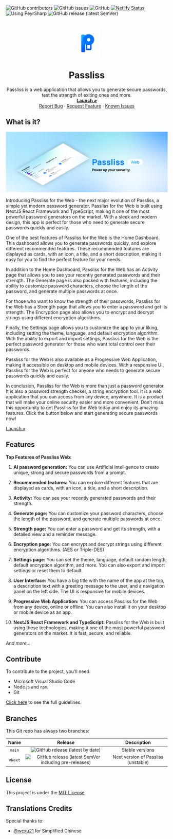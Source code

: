 ![GitHub contributors](https://img.shields.io/github/contributors/Leo-Corporation/Passliss)
![GitHub issues](https://img.shields.io/github/issues/Leo-Corporation/Passliss)
![GitHub](https://img.shields.io/github/license/Leo-Corporation/Passliss)
[![Netlify Status](https://api.netlify.com/api/v1/badges/4a52886a-c684-490e-bb3a-ff1c23260116/deploy-status)](https://app.netlify.com/sites/passliss/deploys)
![Using PeyrSharp](https://img.shields.io/badge/using-PeyrSharp-DD00FF?logo=nuget)
![GitHub release (latest SemVer)](https://img.shields.io/github/v/release/Leo-Corporation/Passliss)

<br />
<p align="center">
  <a href="https://github.com/Leo-Corporation/Passliss">
    <img src=".github/images/logo.png" alt="Logo" width="80" height="80">
  </a>
  <h1 align="center">Passliss</h1>

  <p align="center">
    Passliss is a web application that allows you to generate secure passwords, test the strength of exiting ones and more.
    <br />
    <a href="https://passliss.leocorporation.dev"><strong>Launch »</strong></a>
    <br />
    <a href="https://github.com/Leo-Corporation/Passliss/issues/new?assignees=&labels=bug&template=bug-report.yml&title=%5BBug%5D+">Report Bug</a>
    ·
    <a href="https://github.com/Leo-Corporation/Passliss/issues/new?assignees=&labels=enhancement&template=feature-request.yml&title=%5BEnhancement%5D+">Request Feature</a>
    ·
    <a href="https://github.com/Leo-Corporation/Passliss/issues?q=is%3Aopen+is%3Aissue+label%3Abug">Known Issues</a>

  </p>
</p>

## What is it?

![Banner](https://raw.githubusercontent.com/Leo-Corporation/LeoCorp-Docs/master/Images/Passliss%20Banner.png)

Introducing Passliss for the Web - the next major evolution of Passliss, a simple yet modern password generator. Passliss for the Web is built using NextJS React Framework and TypeScript, making it one of the most powerful password generators on the market. With a sleek and modern design, this app is perfect for those who need to generate secure passwords quickly and easily.

One of the best features of Passliss for the Web is the Home Dashboard. This dashboard allows you to generate passwords quickly, and explore different recommended features. These recommended features are displayed as cards, with an icon, a title, and a short description, making it easy for you to find the perfect feature for your needs.

In addition to the Home Dashboard, Passliss for the Web has an Activity page that allows you to see your recently generated passwords and their strength. The Generate page is also packed with features, including the ability to customize password characters, choose the length of the password, and generate multiple passwords at once.

For those who want to know the strength of their passwords, Passliss for the Web has a Strength page that allows you to enter a password and get its strength. The Encryption page also allows you to encrypt and decrypt strings using different encryption algorithms.

Finally, the Settings page allows you to customize the app to your liking, including setting the theme, language, and default encryption algorithm. With the ability to export and import settings, Passliss for the Web is the perfect password generator for those who want total control over their passwords.

Passliss for the Web is also available as a Progressive Web Application, making it accessible on desktop and mobile devices. With a responsive UI, Passliss for the Web is perfect for anyone who needs to generate secure passwords quickly and easily.

In conclusion, Passliss for the Web is more than just a password generator. It is also a password strength checker, a string encryption tool. It is a web application that you can access from any device, anywhere. It is a product that will make your online security easier and more convenient. Don’t miss this opportunity to get Passliss for the Web today and enjoy its amazing features. Click the button below and start generating secure passwords now!

[Launch »](https://passliss.leocorporation.dev)

## Features

**Top Features of Passliss Web:**

1. **AI password generation:** You can use Artificial Intelligence to create unique, strong and secure passwords from a prompt.

2. **Recommended features:** You can explore different features that are displayed as cards, with an icon, a title, and a short description.

3. **Activity:** You can see your recently generated passwords and their strength.

4. **Generate page:** You can customize your password characters, choose the length of the password, and generate multiple passwords at once.

5. **Strength page:** You can enter a password and get its strength, with a detailed view and a reminder message.

6. **Encryption page:** You can encrypt and decrypt strings using different encryption algorithms. (AES or Triple-DES)

7. **Settings page:** You can set the theme, language, default random length, default encryption algorithm, and more. You can also export and import settings or reset them to default.

8. **User Interface:** You have a big title with the name of the app at the top, a description text with a greeting message to the user, and a navigation panel on the left side. The UI is responsive for mobile devices.

9. **Progressive Web Application:** You can access Passliss for the Web from any device, online or offline. You can also install it on your desktop or mobile device as an app.

10. **NextJS React Framework and TypeScript:** Passliss for the Web is built using these technologies, making it one of the most powerful password generators on the market. It is fast, secure, and reliable.

_And more..._

## Contribute

To contribute to the project, you'll need:

- Microsoft Visual Studio Code
- Node.js and `npm`.
- Git

[Click here](https://github.com/Leo-Corporation/Passliss/blob/main/CONTRIBUTING.md) to see the full guidelines.

## Branches

This Git repo has always two branches:

|  Name   |                                                                    Release                                                                     |             Description             |
| :-----: | :--------------------------------------------------------------------------------------------------------------------------------------------: | :---------------------------------: |
| `main`  |                      ![GitHub release (latest by date)](https://img.shields.io/github/v/release/Leo-Corporation/Passliss)                      |           Stable versions           |
| `vNext` | ![GitHub release (latest SemVer including pre-releases)](https://img.shields.io/github/v/release/Leo-Corporation/Passliss?include_prereleases) | Next version of Passliss (unstable) |

## License

This project is under the [MIT License](https://github.com/Leo-Corporation/Passliss/blob/main/LICENSE).

## Translations Credits

Special thanks to:

- [@wcxu21](https://github.com/wcxu21) for Simplified Chinese
